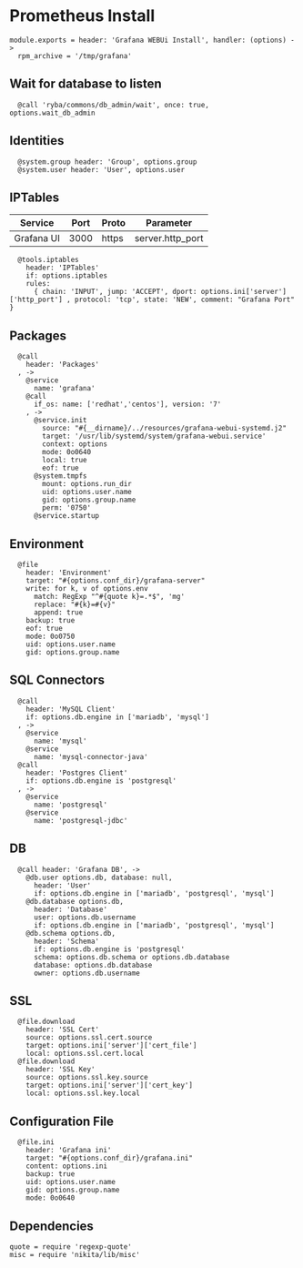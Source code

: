 
# Prometheus Install

    module.exports = header: 'Grafana WEBUi Install', handler: (options) ->
      rpm_archive = '/tmp/grafana'

## Wait for database to listen

      @call 'ryba/commons/db_admin/wait', once: true, options.wait_db_admin

## Identities

      @system.group header: 'Group', options.group
      @system.user header: 'User', options.user

## IPTables

| Service    | Port  | Proto  | Parameter          |
|------------|-------|--------|--------------------|
| Grafana UI | 3000  | https  | server.http_port  |

      @tools.iptables
        header: 'IPTables'
        if: options.iptables
        rules:
          { chain: 'INPUT', jump: 'ACCEPT', dport: options.ini['server']['http_port'] , protocol: 'tcp', state: 'NEW', comment: "Grafana Port" }

## Packages

      @call
        header: 'Packages'
      , ->
        @service
          name: 'grafana'
        @call
          if_os: name: ['redhat','centos'], version: '7'
        , ->
          @service.init
            source: "#{__dirname}/../resources/grafana-webui-systemd.j2"
            target: '/usr/lib/systemd/system/grafana-webui.service'
            context: options
            mode: 0o0640
            local: true
            eof: true
          @system.tmpfs
            mount: options.run_dir
            uid: options.user.name
            gid: options.group.name
            perm: '0750'
          @service.startup

## Environment

      @file
        header: 'Environment'
        target: "#{options.conf_dir}/grafana-server"
        write: for k, v of options.env
          match: RegExp "^#{quote k}=.*$", 'mg'
          replace: "#{k}=#{v}"
          append: true
        backup: true
        eof: true
        mode: 0o0750
        uid: options.user.name
        gid: options.group.name

## SQL Connectors

      @call
        header: 'MySQL Client'
        if: options.db.engine in ['mariadb', 'mysql']
      , ->
        @service
          name: 'mysql'
        @service
          name: 'mysql-connector-java'
      @call
        header: 'Postgres Client'
        if: options.db.engine is 'postgresql'
      , ->
        @service
          name: 'postgresql'
        @service
          name: 'postgresql-jdbc'

## DB

      @call header: 'Grafana DB', ->
        @db.user options.db, database: null,
          header: 'User'
          if: options.db.engine in ['mariadb', 'postgresql', 'mysql']
        @db.database options.db,
          header: 'Database'
          user: options.db.username
          if: options.db.engine in ['mariadb', 'postgresql', 'mysql']
        @db.schema options.db,
          header: 'Schema'
          if: options.db.engine is 'postgresql'
          schema: options.db.schema or options.db.database
          database: options.db.database
          owner: options.db.username

## SSL

      @file.download
        header: 'SSL Cert'
        source: options.ssl.cert.source
        target: options.ini['server']['cert_file']
        local: options.ssl.cert.local
      @file.download
        header: 'SSL Key'
        source: options.ssl.key.source
        target: options.ini['server']['cert_key']
        local: options.ssl.key.local

## Configuration File

      @file.ini
        header: 'Grafana ini'
        target: "#{options.conf_dir}/grafana.ini"
        content: options.ini
        backup: true
        uid: options.user.name
        gid: options.group.name
        mode: 0o0640

## Dependencies

    quote = require 'regexp-quote'
    misc = require 'nikita/lib/misc'
